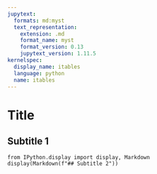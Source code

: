 ```yaml
---
jupytext:
  formats: md:myst
  text_representation:
    extension: .md
    format_name: myst
    format_version: 0.13
    jupytext_version: 1.11.5
kernelspec:
  display_name: itables
  language: python
  name: itables
---
```


# Title

## Subtitle 1

```{code-cell}
from IPython.display import display, Markdown
display(Markdown(f"## Subtitle 2"))
```

